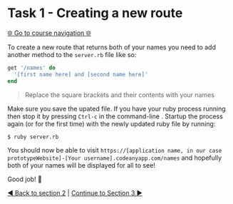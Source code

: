 Task 1 - Creating a new route
=============================

[:globe_with_meridians: Go to course navigation :globe_with_meridians:](../navigation.md)


To create a new route that returns both of your names you need to add another method to the `server.rb` file like so:

```ruby
get '/names' do
  '[first name here] and [second name here]'
end
```

> Replace the square brackets and their contents with your names

Make sure you save the upated file. If you have your ruby process running then stop it by pressing `Ctrl-c` in the command-line . Startup the process again (or for the first time) with the newly updated ruby file by running:

```
$ ruby server.rb
```

You should now be able to visit `https://[application name, in our case prototypeWebsite]-[Your username].codeanyapp.com/names`
 and hopefully both of your names will be displayed for all to see!

Good job! :twisted_rightwards_arrows:

[:arrow_backward: Back to section 2](../courseSections/section2.md) | [Continue to Section 3 :arrow_forward:](../courseSections/section3.md)
